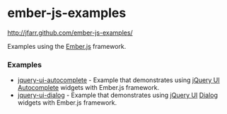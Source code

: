 ember-js-examples
=================

http://jfarr.github.com/ember-js-examples/

Examples using the [Ember.js](http://emberjs.com/) framework.

### Examples

* [jquery-ui-autocomplete](https://github.com/jfarr/ember-js-examples/tree/master/jquery-ui-autocomplete) - Example that demonstrates using [jQuery UI](http://jqueryui.com/) [Autocomplete](http://jqueryui.com/demos/autocomplete/) widgets with Ember.js framework.
* [jquery-ui-dialog](https://github.com/jfarr/ember-js-examples/tree/master/jquery-ui-dialog) - Example that demonstrates using [jQuery UI](http://jqueryui.com/) [Dialog](http://jqueryui.com/demos/dialog/) widgets with Ember.js framework.
